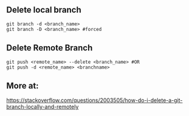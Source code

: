 ## Delete local branch
```
git branch -d <branch_name>
git branch -D <branch_name> #forced
```

## Delete Remote Branch
```
git push <remote_name> --delete <branch_name> #OR
git push -d <remote_name> <branchname>
```

## More at:
https://stackoverflow.com/questions/2003505/how-do-i-delete-a-git-branch-locally-and-remotely 


